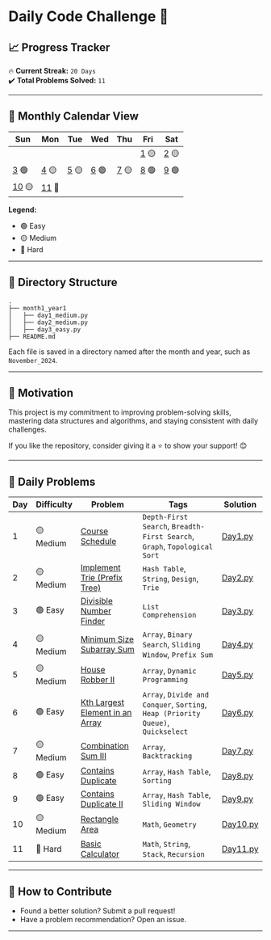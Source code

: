 # **Daily Code Challenge 🚀**

## **📈 Progress Tracker**  
🔥 **Current Streak:** `20 Days`  
✔️ **Total Problems Solved:** `11`

---

## **📅 Monthly Calendar View**  
| Sun                                    | Mon                                  | Tue                                  | Wed                                  | Thu                                  | Fri                                  | Sat                                  |
| -------------------------------------- | ------------------------------------ | ------------------------------------ | ------------------------------------ | ------------------------------------ | ------------------------------------ | ------------------------------------ |
|                                        |                                      |                                      |                                      |                                      | [1](november_2024/day1_medium.py) 🟡 | [2](november_2024/day2_medium.py) 🟡 |
| [3](november_2024/day3_easy.py) 🟢     | [4](november_2024/day4_medium.py) 🟡 | [5](november_2024/day5_medium.py) 🟡 | [6](november_2024/day5_medium.py) 🟢 | [7](november_2024/day7_medium.py) 🟡 | [8](november_2024/day8_easy.py) 🟢   | [9](november_2024/day9_easy.py) 🟢   |
| [10](november_2024/day10_medium.py) 🟡 | [11](november_2024/day11_hard.py) 🔴 |                                      |                                      |                                      |                                      |                                      |


**Legend:**  
- 🟢 Easy  
- 🟡 Medium  
- 🔴 Hard  

---

## **📂 Directory Structure**  
```plaintext
.
├── month1_year1
│   ├── day1_medium.py
│   ├── day2_medium.py
│   ├── day3_easy.py
├── README.md
```

Each file is saved in a directory named after the month and year, such as `November_2024`.  

---

## **🚀 Motivation**  
This project is my commitment to improving problem-solving skills, mastering data structures and algorithms, and staying consistent with daily challenges.  

If you like the repository, consider giving it a ⭐ to show your support! 😊  

---

## **📝 Daily Problems**  

| **Day** | **Difficulty** | **Problem**                                                                                                                                | **Tags**                                                                         | **Solution**                              |
| ------- | -------------- | ------------------------------------------------------------------------------------------------------------------------------------------ | -------------------------------------------------------------------------------- | ----------------------------------------- |
| 1       | 🟡 Medium      | [Course Schedule](https://leetcode.com/problems/course-schedule/)                                                                          | `Depth-First Search`, `Breadth-First Search`, `Graph`, `Topological Sort`        | [Day1.py](november_2024/day1_medium.py)   |
| 2       | 🟡 Medium      | [Implement Trie (Prefix Tree)](https://leetcode.com/problems/implement-trie-prefix-tree/)                                                  | `Hash Table`, `String`, `Design`, `Trie`                                         | [Day2.py](november_2024/day2_medium.py)   |
| 3       | 🟢 Easy        | [Divisible Number Finder](https://www.codechef.com/practice/course/python-coding-challenges/PYTHONCHC01/problems/PYTHONCH01?tab=statement) | `List Comprehension`                                                             | [Day3.py](november_2024/day3_easy.py)     |
| 4       | 🟡 Medium      | [Minimum Size Subarray Sum](https://leetcode.com/problems/minimum-size-subarray-sum/)                                                      | `Array`, `Binary Search`, `Sliding Window`, `Prefix Sum`                         | [Day4.py](november_2024/day4_medium.py)   |
| 5       | 🟡 Medium      | [House Robber II](https://leetcode.com/problems/house-robber-ii/)                                                                          | `Array`, `Dynamic Programming`                                                   | [Day5.py](november_2024/day5_medium.py)   |
| 6       | 🟢 Easy        | [Kth Largest Element in an Array](https://leetcode.com/problems/kth-largest-element-in-an-array/)                                          | `Array`, `Divide and Conquer`, `Sorting`, `Heap (Priority Queue)`, `Quickselect` | [Day6.py](november_2024/day6_medium.py)   |
| 7       | 🟡 Medium      | [Combination Sum III](https://leetcode.com/problems/combination-sum-iii/)                                                                  | `Array`, `Backtracking`                                                          | [Day7.py](november_2024/day7_medium.py)   |
| 8       | 🟢 Easy        | [Contains Duplicate](https://leetcode.com/problems/contains-duplicate/)                                                                    | `Array`, `Hash Table`, `Sorting`                                                 | [Day8.py](november_2024/day8_easy.py)     |
| 9       | 🟢 Easy        | [Contains Duplicate II](https://leetcode.com/problems/contains-duplicate-ii/)                                                              | `Array`, `Hash Table`, `Sliding Window`                                          | [Day9.py](november_2024/day9_easy.py)     |
| 10      | 🟡 Medium      | [Rectangle Area](https://leetcode.com/problems/rectangle-area/)                                                                            | `Math`, `Geometry`                                                               | [Day10.py](november_2024/day10_medium.py) |
| 11      | 🔴 Hard        | [Basic Calculator](https://leetcode.com/problems/basic-calculator/)                                                                        | `Math`, `String`, `Stack`, `Recursion`                                           | [Day11.py](november_2024/day11_hard.py)   |

---

## **🌟 How to Contribute**  
- Found a better solution? Submit a pull request!  
- Have a problem recommendation? Open an issue.  

---

